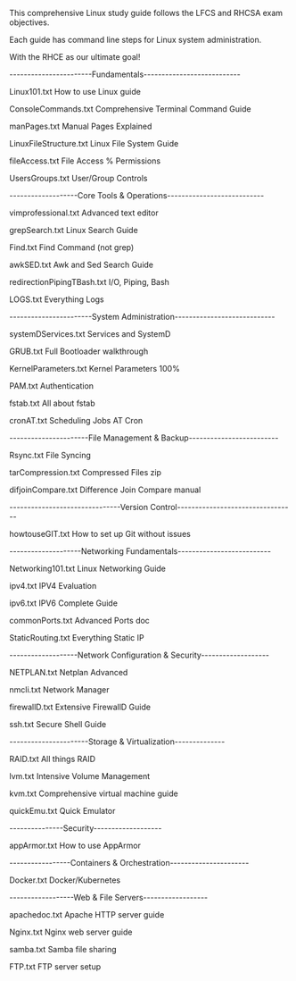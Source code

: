 This comprehensive Linux study guide follows the LFCS and RHCSA exam objectives.

Each guide has command line steps for Linux system administration.  

With the RHCE as our ultimate goal!




-----------------------Fundamentals---------------------------

Linux101.txt              How to use Linux guide

ConsoleCommands.txt       Comprehensive Terminal Command Guide

manPages.txt              Manual Pages Explained

LinuxFileStructure.txt    Linux File System Guide

fileAccess.txt           File Access % Permissions

UsersGroups.txt          User/Group Controls




-------------------Core Tools & Operations---------------------------

vimprofessional.txt       Advanced text editor

grepSearch.txt            Linux Search Guide

Find.txt                  Find Command (not grep)

awkSED.txt                Awk and Sed Search Guide

redirectionPipingTBash.txt I/O, Piping, Bash

LOGS.txt                  Everything Logs



-----------------------System Administration----------------------------

systemDServices.txt       Services and SystemD

GRUB.txt                  Full Bootloader walkthrough

KernelParameters.txt      Kernel Parameters 100%

PAM.txt                   Authentication

fstab.txt                 All about fstab

cronAT.txt                Scheduling Jobs AT Cron




----------------------File Management & Backup-------------------------

Rsync.txt                 File Syncing

tarCompression.txt        Compressed Files zip

difjoinCompare.txt        Difference Join Compare manual



-------------------------------Version Control---------------------------------

howtouseGIT.txt           How to set up Git without issues




--------------------Networking Fundamentals--------------------------

Networking101.txt         Linux Networking Guide

ipv4.txt                  IPV4 Evaluation

ipv6.txt                  IPV6 Complete Guide

commonPorts.txt           Advanced Ports doc

StaticRouting.txt         Everything Static IP



-------------------Network Configuration & Security-------------------

NETPLAN.txt               Netplan Advanced

nmcli.txt                 Network Manager

firewallD.txt             Extensive FirewallD Guide

ssh.txt                   Secure Shell Guide



----------------------Storage & Virtualization--------------

RAID.txt                  All things RAID

lvm.txt                   Intensive Volume Management

kvm.txt                   Comprehensive virtual machine guide

quickEmu.txt              Quick Emulator



---------------Security-------------------

appArmor.txt              How to use AppArmor



-----------------Containers & Orchestration----------------------

Docker.txt                Docker/Kubernetes



------------------Web & File Servers------------------

apachedoc.txt             Apache HTTP server guide

Nginx.txt                 Nginx web server guide

samba.txt                 Samba file sharing

FTP.txt                   FTP server setup

